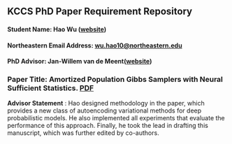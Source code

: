 ## KCCS PhD Paper Requirement Repository

#### Student Name: Hao Wu ([website](https://hao-w.github.io/))
#### Northeastern Email Address: wu.hao10@northeastern.edu
#### PhD Advisor: Jan-Willem van de Meent([website](http://www.ccs.neu.edu/home/jwvdm/))

### Paper Title: Amortized Population Gibbs Samplers with Neural Sufficient Statistics. [PDF](https://github.com/hao-w/kccs-paper-requirement/blob/master/paper.pdf)

**Advisor Statement** :  Hao designed methodology in the paper, which provides a new class of autoencoding variational methods for deep probabilistic models. He also implemented all experiments that evaluate the performance of this approach. Finally, he took the lead in drafting this manuscript, which was further edited by co-authors.
